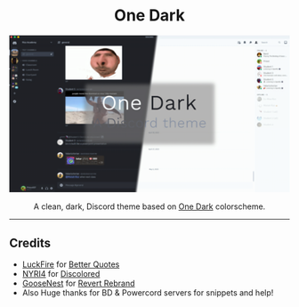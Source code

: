 <h1 align="center">One Dark</h1>

![](./assets/preview.png)

<p align="center">A clean, dark, Discord theme based on <a href="https://github.com/Binaryify/OneDark-Pro">One Dark</a> colorscheme.</p>

---

## Credits

- [LuckFire](https://github.com/LuckFire) for [Better Quotes](https://github.com/LuckFire/CSS-Snippets/tree/master/BetterQuotes)
- [NYRI4](https://github.com/NYRI4) for [Discolored](https://github.com/NYRI4/Discolored)
- [GooseNest](https://github.com/Goose-Nest) for [Revert Rebrand](https://github.com/Goose-Nest/GT-RevertRebrand)
- Also Huge thanks for BD & Powercord servers for snippets and help!